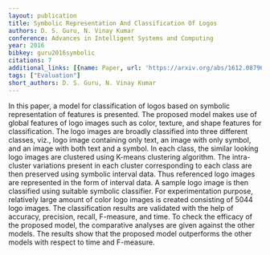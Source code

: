 ```yaml
---
layout: publication
title: Symbolic Representation And Classification Of Logos
authors: D. S. Guru, N. Vinay Kumar
conference: Advances in Intelligent Systems and Computing
year: 2016
bibkey: guru2016symbolic
citations: 7
additional_links: [{name: Paper, url: 'https://arxiv.org/abs/1612.08796'}]
tags: ["Evaluation"]
short_authors: D. S. Guru, N. Vinay Kumar
---
```

In this paper, a model for classification of logos based on symbolic
representation of features is presented. The proposed model makes use of global
features of logo images such as color, texture, and shape features for
classification. The logo images are broadly classified into three different
classes, viz., logo image containing only text, an image with only symbol, and
an image with both text and a symbol. In each class, the similar looking logo
images are clustered using K-means clustering algorithm. The intra-cluster
variations present in each cluster corresponding to each class are then
preserved using symbolic interval data. Thus referenced logo images are
represented in the form of interval data. A sample logo image is then
classified using suitable symbolic classifier. For experimentation purpose,
relatively large amount of color logo images is created consisting of 5044 logo
images. The classification results are validated with the help of accuracy,
precision, recall, F-measure, and time. To check the efficacy of the proposed
model, the comparative analyses are given against the other models. The results
show that the proposed model outperforms the other models with respect to time
and F-measure.